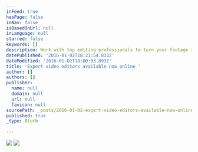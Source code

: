 ```yaml
---
inFeed: true
hasPage: false
inNav: false
isBasedOnUrl: null
inLanguage: null
starred: false
keywords: []
description: Work with top editing professionals to turn your footage into awesome web video.
datePublished: '2016-01-02T18:21:54.833Z'
dateModified: '2016-01-02T18:00:03.893Z'
title: 'Expert video editors available now online '
author: []
authors: []
publisher:
  name: null
  domain: null
  url: null
  favicon: null
sourcePath: _posts/2016-01-02-expert-video-editors-available-now-online.md
published: true
_type: Blurb

---
```

![](https://the-grid-user-content.s3-us-west-2.amazonaws.com/933dd5b2-5943-4685-9a71-c589a3a75f86.jpg)
![](https://the-grid-user-content.s3-us-west-2.amazonaws.com/34ac91cf-be04-4bd7-a389-3787520e22ea.jpg)
